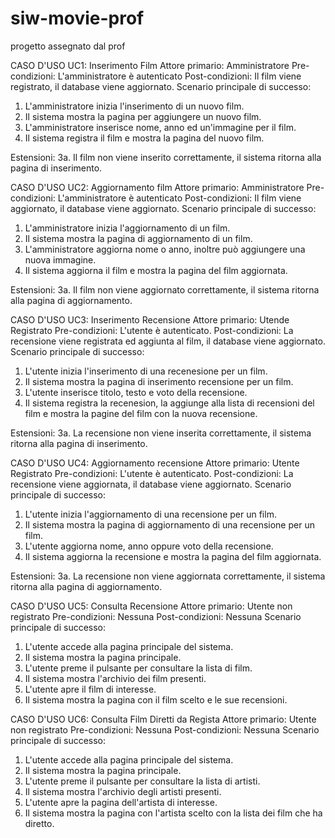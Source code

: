 # siw-movie-prof
progetto assegnato dal prof

CASO D'USO UC1: Inserimento Film
Attore primario: Amministratore
Pre-condizioni: L'amministratore è autenticato
Post-condizioni: Il film viene registrato, il database viene aggiornato.
Scenario principale di successo:
1. L'amministratore inizia l'inserimento di un nuovo film.
2. Il sistema mostra la pagina per aggiungere un nuovo film.
3. L'amministratore inserisce nome, anno ed un'immagine per il film.
4. Il sistema registra il film e mostra la pagina del nuovo film.
   
Estensioni:
3a. Il film non viene inserito correttamente, il sistema ritorna alla pagina di inserimento.

CASO D'USO UC2: Aggiornamento film
Attore primario: Amministratore
Pre-condizioni: L'amministratore è autenticato
Post-condizioni: Il film viene aggiornato, il database viene aggiornato.
Scenario principale di successo:
1. L'amministratore inizia l'aggiornamento di un film.
2. Il sistema mostra la pagina di aggiornamento di un film.
3. L'amministratore aggiorna nome o anno, inoltre può aggiungere una nuova immagine.
4. Il sistema aggiorna il film e mostra la pagina del film aggiornata.
   
Estensioni:
3a. Il film non viene aggiornato correttamente, il sistema ritorna alla pagina di aggiornamento.

CASO D'USO UC3: Inserimento Recensione
Attore primario: Utende Registrato
Pre-condizioni: L'utente è autenticato.
Post-condizioni: La recensione viene registrata ed aggiunta al film, il database viene aggiornato.
Scenario principale di successo:
1. L'utente inizia l'inserimento di una recenesione per un film.
2. Il sistema mostra la pagina di inserimento recensione per un film.
3. L'utente inserisce titolo, testo e voto della recensione.
4. Il sistema registra la recenesion, la aggiunge alla lista di recensioni del film e mostra la pagine del film con la nuova recensione.
   
Estensioni:
3a. La recensione non viene inserita correttamente, il sistema ritorna alla pagina di inserimento.

CASO D'USO UC4: Aggiornamento recensione
Attore primario: Utente Registrato
Pre-condizioni: L'utente è autenticato.
Post-condizioni: La recensione viene aggiornata, il database viene aggiornato.
Scenario principale di successo:
1. L'utente inizia l'aggiornamento di una recensione per un film.
2. Il sistema mostra la pagina di aggiornamento di una recensione per un film.
3. L'utente aggiorna nome, anno oppure voto della recensione.
4. Il sistema aggiorna la recensione e mostra la pagina del film aggiornata.
   
Estensioni:
3a. La recensione non viene aggiornata correttamente, il sistema ritorna alla pagina di aggiornamento.

CASO D'USO UC5: Consulta Recensione
Attore primario: Utente non registrato
Pre-condizioni: Nessuna
Post-condizioni: Nessuna
Scenario principale di successo:
1. L'utente accede alla pagina principale del sistema.
2. Il sistema mostra la pagina principale.
3. L'utente preme il pulsante per consultare la lista di film.
4. Il sistema mostra l'archivio dei film presenti.
5. L'utente apre il film di interesse.
6. Il sistema mostra la pagina con il film scelto e le sue recensioni.

CASO D'USO UC6: Consulta Film Diretti da Regista
Attore primario: Utente non registrato
Pre-condizioni: Nessuna
Post-condizioni: Nessuna
Scenario principale di successo:
1. L'utente accede alla pagina principale del sistema.
2. Il sistema mostra la pagina principale.
3. L'utente preme il pulsante per consultare la lista di artisti.
4. Il sistema mostra l'archivio degli artisti presenti.
5. L'utente apre la pagina dell'artista di interesse.
6. Il sistema mostra la pagina con l'artista scelto con la lista dei film che ha diretto.
